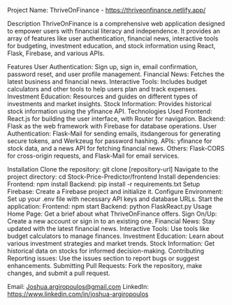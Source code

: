 Project Name: ThriveOnFinance - https://thriveonfinance.netlify.app/

Description
ThriveOnFinance is a comprehensive web application designed to empower users with financial literacy and independence. It provides an array of features like user authentication, financial news, interactive tools for budgeting, investment education, and stock information using React, Flask, Firebase, and various APIs.

Features
User Authentication: Sign up, sign in, email confirmation, password reset, and user profile management.
Financial News: Fetches the latest business and financial news.
Interactive Tools: Includes budget calculators and other tools to help users plan and track expenses.
Investment Education: Resources and guides on different types of investments and market insights.
Stock Information: Provides historical stock information using the yfinance API.
Technologies Used
Frontend: React.js for building the user interface, with Router for navigation.
Backend: Flask as the web framework with Firebase for database operations.
User Authentication: Flask-Mail for sending emails, itsdangerous for generating secure tokens, and Werkzeug for password hashing.
APIs: yfinance for stock data, and a news API for fetching financial news.
Others: Flask-CORS for cross-origin requests, and Flask-Mail for email services.

Installation
Clone the repository: git clone [repository-url]
Navigate to the project directory: cd Stock-Price-Predictor/frontend
Install dependencies:
Frontend: npm install
Backend: pip install -r requirements.txt
Setup Firebase: Create a Firebase project and initialize it.
Configure Environment: Set up your .env file with necessary API keys and database URLs.
Start the application:
Frontend: npm start
Backend: python FlaskReact.py
Usage
Home Page: Get a brief about what ThriveOnFinance offers.
Sign On/Up: Create a new account or sign in to an existing one.
Financial News: Stay updated with the latest financial news.
Interactive Tools: Use tools like budget calculators to manage finances.
Investment Education: Learn about various investment strategies and market trends.
Stock Information: Get historical data on stocks for informed decision-making.
Contributing
Reporting issues: Use the issues section to report bugs or suggest enhancements.
Submitting Pull Requests: Fork the repository, make changes, and submit a pull request.

Email: Joshua.argiropoulos@gmail.com
LinkedIn: https://www.linkedin.com/in/joshua-argiropoulos


